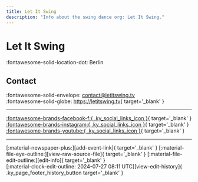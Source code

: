 ```yaml
---
title: Let It Swing
description: "Info about the swing dance org: Let It Swing."
---
```


# Let It Swing

:fontawesome-solid-location-dot: Berlin  


## Contact

:fontawesome-solid-envelope: <contact@letitswing.tv>  
:fontawesome-solid-globe: <https://letitswing.tv>{ target='_blank' }  

---

 [:fontawesome-brands-facebook-f:{ .ky_social_links_icon }](https://www.facebook.com/letitswingtv){ target='_blank' } [:fontawesome-brands-instagram:{ .ky_social_links_icon }](https://instagram.com/letitswingtv){ target='_blank' } [:fontawesome-brands-youtube:{ .ky_social_links_icon }](https://youtube.com/@letitswing){ target='_blank' }

---

<div class="ky_page_footer" markdown>
<div class="ky_page_footer_trailing" markdown="span">
[:material-newspaper-plus:][add-event-link]{ target='_blank' }
[:material-file-eye-outline:][view-raw-source-file]{ target='_blank' }
[:material-file-edit-outline:][edit-info]{ target='_blank' }
</div>
<div class="ky_page_footer_leading" markdown="span">
[:material-clock-edit-outline: 2024-07-27 08:11 UTC][view-edit-history]{ .ky_page_footer_history_button target='_blank' }
</div>
</div>

[add-event-link]: https://github.com/swingdance/events/issues/new?assignees=&labels=add+event&projects=&template=02-add_entity.yml&title=%5Bde%5D%20%3CName%3E&region=de&province=Berlin&city=Berlin&org_id=let-it-swing "Add Event"
[view-raw-source-file]: https://github.com/swingdance/orgs/blob/main/de/let-it-swing.json "View Raw Source File"
[edit-info]: https://github.com/swingdance/orgs/issues/new?assignees=&labels=update+org&projects=&template=03-update_entity.yml&title=%5Bde%5D%20Let%20It%20Swing&region=de&id=let-it-swing&name=Let%20It%20Swing "Edit Info"

[view-edit-history]: https://github.com/swingdance/orgs/commits/main/de/let-it-swing.json "View Edit History"
